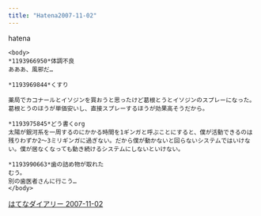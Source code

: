 ```yaml
---
title: "Hatena2007-11-02"
---
```


hatena

```
<body>
*1193966950*体調不良
あああ、風邪だ…

*1193969844*くすり

薬局でカコナールとイソジンを買おうと思ったけど葛根とうとイソジンのスプレーになった。葛根とうのほうが単価安いし、直接スプレーするほうが効果高そうだから。

*1193975845*どう書くorg
太陽が銀河系を一周するのにかかる時間を1ギンガと呼ぶことにすると、僕が活動できるのは残りわずか2～3ミリギンガに過ぎない。だから僕が動かないと回らないシステムではいけない。僕が居なくなっても動き続けるシステムにしないといけない。

*1193990663*歯の詰め物が取れた
むう。
別の歯医者さんに行こう…
</body>
```


[はてなダイアリー 2007-11-02](https://nishiohirokazu.hatenadiary.org/archive/2007/11/02)